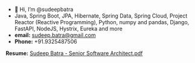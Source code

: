 - 👋 Hi, I’m @sudeepbatra
- Java, Spring Boot, JPA, Hibernate, Spring Data, Spring Cloud, Project Reactor (Reactive Programming), Python, numpy and pandas, Django, FastAPI, NodeJS, Hystrix, Eureka and more
- **email:** sudeep.batra@gmail.com
- **Phone:** +91.9325487506

**Resume:**
[Sudeep Batra - Senior Software Architect.pdf](https://github.com/sudeepbatra/sudeepbatra/files/10564966/Sudeep.Batra.-.Senior.Software.Architect.pdf)
